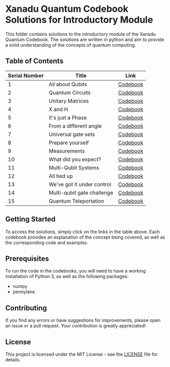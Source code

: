 # Xanadu Quantum Codebook Solutions for Introductory Module

This folder contains solutions to the introductory module of the Xanadu Quantum Codebook. The solutions are written in python and aim to provide a solid understanding of the concepts of quantum computing.

## Table of Contents

| Serial Number | Title | Link |
| --- | --- | --- |
| 1 | All about Qubits | [Codebook](https://github.com/MonitSharma/Quantum-Codebooks/blob/main/Xanadu%20Codebook/Introduction/Quantum_CodeBook_I1.ipynb) |
| 2 | Quantum Circuits | [Codebook](https://github.com/MonitSharma/Quantum-Codebooks/blob/main/Xanadu%20Codebook/Introduction/Quantum_CodeBook_I2.ipynb) |
| 3 | Unitary Matrices | [Codebook](https://github.com/MonitSharma/Quantum-Codebooks/blob/main/Xanadu%20Codebook/Introduction/Quantum_CodeBook_I3.ipynb) |
| 4 | X and H | [Codebook](https://github.com/MonitSharma/Quantum-Codebooks/blob/main/Xanadu%20Codebook/Introduction/Quantum_CodeBook_I4.ipynb) |
| 5 | It's just a Phase | [Codebook](https://github.com/MonitSharma/Quantum-Codebooks/blob/main/Xanadu%20Codebook/Introduction/Quantum_CodeBook_I5.ipynb) |
| 6 | From a different angle | [Codebook](https://github.com/MonitSharma/Quantum-Codebooks/blob/main/Xanadu%20Codebook/Introduction/Quantum_CodeBook_I6.ipynb) |
| 7 | Universal gate sets | [Codebook](https://github.com/MonitSharma/Quantum-Codebooks/blob/main/Xanadu%20Codebook/Introduction/Quantum_CodeBook_I7.ipynb) |
| 8 | Prepare yourself | [Codebook](https://github.com/MonitSharma/Quantum-Codebooks/blob/main/Xanadu%20Codebook/Introduction/Quantum_CodeBook_I8.ipynb) |
| 9 | Measurements | [Codebook](https://github.com/MonitSharma/Quantum-Codebooks/blob/main/Xanadu%20Codebook/Introduction/Quantum_CodeBook_I9.ipynb) |
| 10 | What did you expect? | [Codebook](https://github.com/MonitSharma/Quantum-Codebooks/blob/main/Xanadu%20Codebook/Introduction/Quantum_CodeBook_I10.ipynb) |
| 11 | Multi-Qubit Systems | [Codebook](https://github.com/MonitSharma/Quantum-Codebooks/blob/main/Xanadu%20Codebook/Introduction/Quantum_CodeBook_I11.ipynb) |
| 12 | All tied up | [Codebook](https://github.com/MonitSharma/Quantum-Codebooks/blob/main/Xanadu%20Codebook/Introduction/Quantum_CodeBook_I12.ipynb) |
| 13 | We've got it under control | [Codebook](https://github.com/MonitSharma/Quantum-Codebooks/blob/main/Xanadu%20Codebook/Introduction/Quantum_CodeBook_I13.ipynb) |
| 14 | Multi-qubit gate challenge | [Codebook](https://github.com/MonitSharma/Quantum-Codebooks/blob/main/Xanadu%20Codebook/Introduction/Quantum_CodeBook_I14.ipynb) |
| 15 | Quantum Teleportation | [Codebook](https://github.com/MonitSharma/Quantum-Codebooks/blob/main/Xanadu%20Codebook/Introduction/Quantum_CodeBook_I15.ipynb) |

## Getting Started

To access the solutions, simply click on the links in the table above. Each codebook provides an explanation of the concept being covered, as well as the corresponding code and examples.

## Prerequisites

To run the code in the codebooks, you will need to have a working installation of Python 3, as well as the following packages:

- numpy
- pennylane

## Contributing

If you find any errors or have suggestions for improvements, please open an issue or a pull request. Your contribution is greatly appreciated!

## License

This project is licensed under the MIT License - see the [LICENSE](LICENSE) file for details.
